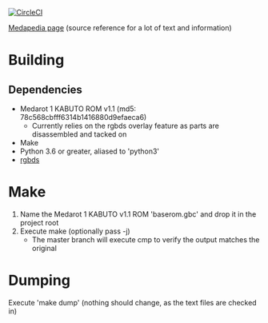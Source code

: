 [![CircleCI](https://circleci.com/gh/VariantXYZ/medarot_1/tree/master.svg?style=svg)](https://app.circleci.com/pipelines/github/VariantXYZ/medarot_1?branch=master)

[Medapedia page](http://medarot.meowcorp.us/wiki/Medapedia:Medarot_1_Translation_Project) (source reference for a lot of text and information)

# Building

## Dependencies

* Medarot 1 KABUTO ROM v1.1 (md5: 78c568cbfff6314b1416880d9efaeca6)
	* Currently relies on the rgbds overlay feature as parts are disassembled and tacked on
* Make
* Python 3.6 or greater, aliased to 'python3'
* [rgbds](https://github.com/rednex/rgbds)

# Make

1. Name the Medarot 1 KABUTO v1.1 ROM 'baserom.gbc' and drop it in the project root
1. Execute make (optionally pass -j)
	* The master branch will execute cmp to verify the output matches the original

# Dumping

Execute 'make dump' (nothing should change, as the text files are checked in)